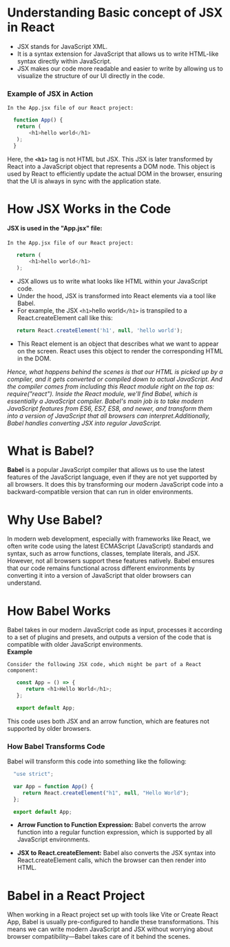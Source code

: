 
# Understanding Basic concept of JSX in React

- JSX stands for JavaScript XML. 
- It is a syntax extension for JavaScript that allows us to write HTML-like syntax directly within JavaScript.  
- JSX makes our code more readable and easier to write by allowing us to visualize the structure of our UI directly in the code.
### Example of JSX in Action
``` In the App.jsx file of our React project: ```  
 ```js
   function App() {
    return ( 
        <h1>hello world</h1>  
    );
   }  
   ```  

Here, the **`<h1>`** tag is not HTML but JSX. This JSX is later transformed by React into a JavaScript object that represents a DOM node. This object is used by React to efficiently update the actual DOM in the browser, ensuring that the UI is always in sync with the application state.




# How JSX Works in the Code

#### JSX is used in the "App.jsx" file:
``` In the App.jsx file of our React project: ```  
 ```js
    return ( 
        <h1>hello world</h1>  
    );
   ```  

- JSX allows us to write what looks like HTML within your JavaScript code. 
- Under the hood, JSX is transformed into React elements via a tool like Babel.
- For example, the JSX `<h1>`hello world`</h1>` is transpiled to a React.createElement call like this:
 ```js
    return React.createElement('h1', null, 'hello world'); 
   ```  
- This React element is an object that describes what we want to appear on the screen. React uses this object to render the corresponding HTML in the DOM.

_Hence, what happens behind the scenes is that our HTML is picked up by a compiler, and it gets converted or compiled down to actual JavaScript. And the compiler comes from including this React module right on the top as: require("react"). Inside the React module, we'll find Babel, which is essentially a JavaScript compiler. Babel's main job is to take modern JavaScript features from ES6, ES7, ES8, and newer, and transform them into a version of JavaScript that all browsers can interpret.Additionally, Babel handles converting JSX into regular JavaScript._  


# What is Babel?  

**Babel** is a popular JavaScript compiler that allows us to use the latest features of the JavaScript language, even if they are not yet supported by all browsers. It does this by transforming our modern JavaScript code into a backward-compatible version that can run in older environments.


# Why Use Babel?

In modern web development, especially with frameworks like React, we often write code using the latest ECMAScript (JavaScript) standards and syntax, such as arrow functions, classes, template literals, and JSX. However, not all browsers support these features natively. Babel ensures that our code remains functional across different environments by converting it into a version of JavaScript that older browsers can understand.

# How Babel Works
Babel takes in our modern JavaScript code as input, processes it according to a set of plugins and presets, and outputs a version of the code that is compatible with older JavaScript environments.  
**Example**

```Consider the following JSX code, which might be part of a React component:```  

```js
   const App = () => {
      return <h1>Hello World</h1>;
   };

   export default App;
```

This code uses both JSX and an arrow function, which are features not supported by older browsers.  

### How Babel Transforms Code  
Babel will transform this code into something like the following:

 ```js
   "use strict";

   var App = function App() {
      return React.createElement("h1", null, "Hello World");
   };

   export default App;
   ``` 

- **Arrow Function to Function Expression:** Babel converts the arrow function into a regular function expression, which is supported by all JavaScript environments.

- **JSX to React.createElement:** Babel also converts the JSX syntax into React.createElement calls, which the browser can then render into HTML.

# Babel in a React Project

When working in a React project set up with tools like Vite or Create React App, Babel is usually pre-configured to handle these transformations. This means we can write modern JavaScript and JSX without worrying about browser compatibility—Babel takes care of it behind the scenes.




